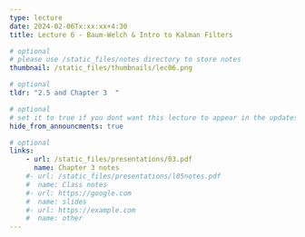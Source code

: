 ```yaml
---
type: lecture
date: 2024-02-06Tx:xx:xx+4:30
title: Lecture 6 - Baum-Welch & Intro to Kalman Filters

# optional
# please use /static_files/notes directory to store notes
thumbnail: /static_files/thumbnails/lec06.png

# optional
tldr: "2.5 and Chapter 3  "

# optional
# set it to true if you dont want this lecture to appear in the updates section
hide_from_announcments: true

# optional
links:
    - url: /static_files/presentations/03.pdf
      name: Chapter 3 notes
    #- url: /static_files/presentations/l05notes.pdf
    #  name: Class notes
    #- url: https://google.com
    #  name: slides
    #- url: https://example.com
    #  name: other
---
```

<!-- Other additional contents using markdown -->

